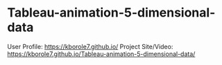 # Tableau-animation-5-dimensional-data

User Profile: https://kborole7.github.io/
Project Site/Video: https://kborole7.github.io/Tableau-animation-5-dimensional-data/

